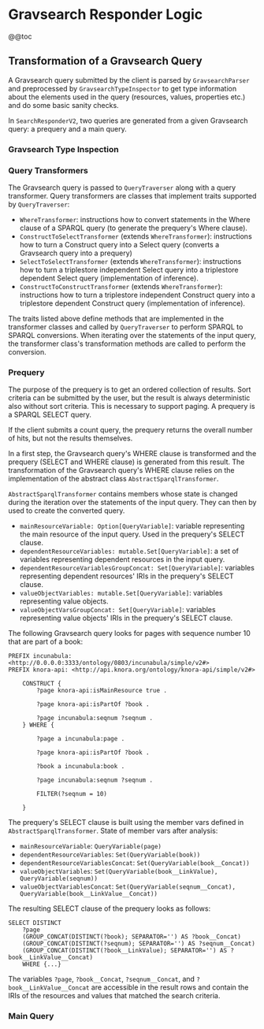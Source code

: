 <!---
Copyright © 2015-2018 the contributors (see Contributors.md).

This file is part of Knora.

Knora is free software: you can redistribute it and/or modify
it under the terms of the GNU Affero General Public License as published
by the Free Software Foundation, either version 3 of the License, or
(at your option) any later version.

Knora is distributed in the hope that it will be useful,
but WITHOUT ANY WARRANTY; without even the implied warranty of
MERCHANTABILITY or FITNESS FOR A PARTICULAR PURPOSE.  See the
GNU Affero General Public License for more details.

You should have received a copy of the GNU Affero General Public
License along with Knora.  If not, see <http://www.gnu.org/licenses/>.
-->

# Gravsearch Responder Logic

@@toc

## Transformation of a Gravsearch Query

A Gravsearch query submitted by the client is parsed by `GravsearchParser` and preprocessed by `GravsearchTypeInspector` 
to get type information about the elements used in the query (resources, values, properties etc.) 
and do some basic sanity checks.

In `SearchResponderV2`, two queries are generated from a given Gravsearch query: a prequery and a main query. 

### Gravsearch Type Inspection

### Query Transformers

The Gravsearch query is passed to `QueryTraverser` along with a query transformer. Query transformers are classes 
that implement traits supported by `QueryTraverser`:

- `WhereTransformer`: instructions how to convert statements in the Where clause of a SPARQL query (to generate the prequery's Where clause).
- `ConstructToSelectTransformer` (extends `WhereTransformer`): instructions how to turn a Construct query into a Select query (converts a Gravsearch query into a prequery)
- `SelectToSelectTransformer` (extends `WhereTransformer`): instructions how to turn a triplestore independent Select query into a triplestore dependent Select query (implementation of inference).    
- `ConstructToConstructTransformer` (extends `WhereTransformer`): instructions how to turn a triplestore independent Construct query into a triplestore dependent Construct query (implementation of inference).

The traits listed above define methods that are implemented in the transformer classes and called by `QueryTraverser` to perform SPARQL to SPARQL conversions. 
When iterating over the statements of the input query, the transformer class's transformation methods are called to perform the conversion.

### Prequery

The purpose of the prequery is to get an ordered collection of results. 
Sort criteria can be submitted by the user, but the result is always deterministic also without sort criteria.
This is necessary to support paging. 
A prequery is a SPARQL SELECT query.

If the client submits a count query, the prequery returns the overall number of hits, but not the results themselves.

In a first step, the Gravsearch query's WHERE clause is transformed and the prequery (SELECT and WHERE clause) is generated from this result. 
The transformation of the Gravsearch query's WHERE clause relies on the implementation of the abstract class `AbstractSparqlTransformer`.
 
`AbstractSparqlTransformer` contains members whose state is changed during the iteration over the statements of the input query. 
They can then by used to create the converted query.

-  `mainResourceVariable: Option[QueryVariable]`: variable representing the main resource of the input query. Used in the prequery's SELECT clause.
- `dependentResourceVariables: mutable.Set[QueryVariable]`: a set of variables representing dependent resources in the input query.
- `dependentResourceVariablesGroupConcat: Set[QueryVariable]`: variables representing dependent resources' IRIs in the prequery's SELECT clause.
- `valueObjectVariables: mutable.Set[QueryVariable]`: variables representing value objects.
- `valueObjectVarsGroupConcat: Set[QueryVariable]`: variables representing value objects' IRIs in the prequery's SELECT clause.

The following Gravsearch query looks for pages with sequence number 10 that are part of a book:

```sparql
PREFIX incunabula: <http://0.0.0.0:3333/ontology/0803/incunabula/simple/v2#>
PREFIX knora-api: <http://api.knora.org/ontology/knora-api/simple/v2#>

    CONSTRUCT {
        ?page knora-api:isMainResource true .

        ?page knora-api:isPartOf ?book .

        ?page incunabula:seqnum ?seqnum .
    } WHERE {

        ?page a incunabula:page .

        ?page knora-api:isPartOf ?book .

        ?book a incunabula:book .

        ?page incunabula:seqnum ?seqnum .

        FILTER(?seqnum = 10)

    }
```

The prequery's SELECT clause is built using the member vars defined in `AbstractSparqlTransformer`.
State of member vars after analysis:

- `mainResourceVariable`: `QueryVariable(page)`
- `dependentResourceVariables`: `Set(QueryVariable(book))`
- `dependentResourceVariablesConcat`: `Set(QueryVariable(book__Concat))`
- `valueObjectVariables`: `Set(QueryVariable(book__LinkValue), QueryVariable(seqnum))`
- `valueObjectVariablesConcat`: `Set(QueryVariable(seqnum__Concat), QueryVariable(book__LinkValue__Concat))`

The resulting SELECT clause of the prequery looks as follows:

```sparql
SELECT DISTINCT 
    ?page 
    (GROUP_CONCAT(DISTINCT(?book); SEPARATOR='') AS ?book__Concat) 
    (GROUP_CONCAT(DISTINCT(?seqnum); SEPARATOR='') AS ?seqnum__Concat)
    (GROUP_CONCAT(DISTINCT(?book__LinkValue); SEPARATOR='') AS ?book__LinkValue__Concat) 
    WHERE {...}
```

The variables `?page`, `?book__Concat`, `?seqnum__Concat`, and `?book__LinkValue__Concat` 
are accessible in the result rows and contain the IRIs of the resources and values that matched the search criteria.

### Main Query